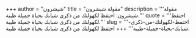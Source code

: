 +++
author = "شيشرون"
title = "مقولة شيشرون"
description = '''مقولة شيشرون: احتفظ لكهولتك من ذكرى شبابك بحياة جميلة طيبة.'''
quote = '''احتفظ لكهولتك من ذكرى شبابك بحياة جميلة طيبة.'''
slug = '''احتفظ-لكهولتك-من-ذكرى-شبابك-بحياة-جميلة-طيبة'''
+++
احتفظ لكهولتك من ذكرى شبابك بحياة جميلة طيبة.
